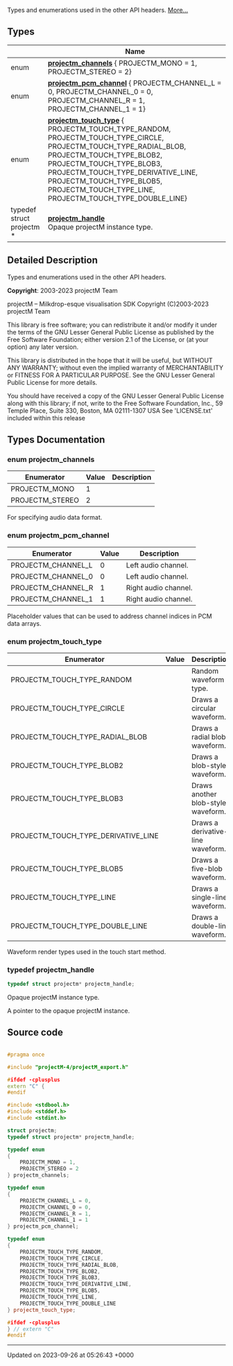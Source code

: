 Types and enumerations used in the other API headers.  [More...](#detailed-description)

## Types

|                | Name           |
| -------------- | -------------- |
| enum| **[projectm_channels](/projectm/types.md#enum-projectm-channels)** { PROJECTM_MONO = 1, PROJECTM_STEREO = 2} |
| enum| **[projectm_pcm_channel](/projectm/types.md#enum-projectm-pcm-channel)** { PROJECTM_CHANNEL_L = 0, PROJECTM_CHANNEL_0 = 0, PROJECTM_CHANNEL_R = 1, PROJECTM_CHANNEL_1 = 1} |
| enum| **[projectm_touch_type](/projectm/types.md#enum-projectm-touch-type)** { PROJECTM_TOUCH_TYPE_RANDOM, PROJECTM_TOUCH_TYPE_CIRCLE, PROJECTM_TOUCH_TYPE_RADIAL_BLOB, PROJECTM_TOUCH_TYPE_BLOB2, PROJECTM_TOUCH_TYPE_BLOB3, PROJECTM_TOUCH_TYPE_DERIVATIVE_LINE, PROJECTM_TOUCH_TYPE_BLOB5, PROJECTM_TOUCH_TYPE_LINE, PROJECTM_TOUCH_TYPE_DOUBLE_LINE} |
| typedef struct projectm * | **[projectm_handle](/projectm/types.md#typedef-projectm-handle)** <br>Opaque projectM instance type.  |

## Detailed Description

Types and enumerations used in the other API headers. 

**Copyright**: 2003-2023 projectM Team


projectM &ndash; Milkdrop-esque visualisation SDK Copyright (C)2003-2023 projectM Team

This library is free software; you can redistribute it and/or modify it under the terms of the GNU Lesser General Public License as published by the Free Software Foundation; either version 2.1 of the License, or (at your option) any later version.

This library is distributed in the hope that it will be useful, but WITHOUT ANY WARRANTY; without even the implied warranty of MERCHANTABILITY or FITNESS FOR A PARTICULAR PURPOSE. See the GNU Lesser General Public License for more details.

You should have received a copy of the GNU Lesser General Public License along with this library; if not, write to the Free Software Foundation, Inc., 59 Temple Place, Suite 330, Boston, MA 02111-1307 USA See 'LICENSE.txt' included within this release 

## Types Documentation

### enum projectm_channels

| Enumerator | Value | Description |
| ---------- | ----- | ----------- |
| PROJECTM_MONO | 1|   |
| PROJECTM_STEREO | 2|   |




For specifying audio data format. 


### enum projectm_pcm_channel

| Enumerator | Value | Description |
| ---------- | ----- | ----------- |
| PROJECTM_CHANNEL_L | 0| Left audio channel.   |
| PROJECTM_CHANNEL_0 | 0| Left audio channel.   |
| PROJECTM_CHANNEL_R | 1| Right audio channel.   |
| PROJECTM_CHANNEL_1 | 1| Right audio channel.   |




Placeholder values that can be used to address channel indices in PCM data arrays. 


### enum projectm_touch_type

| Enumerator | Value | Description |
| ---------- | ----- | ----------- |
| PROJECTM_TOUCH_TYPE_RANDOM | | Random waveform type.   |
| PROJECTM_TOUCH_TYPE_CIRCLE | | Draws a circular waveform.   |
| PROJECTM_TOUCH_TYPE_RADIAL_BLOB | | Draws a radial blob waveform.   |
| PROJECTM_TOUCH_TYPE_BLOB2 | | Draws a blob-style waveform.   |
| PROJECTM_TOUCH_TYPE_BLOB3 | | Draws another blob-style waveform.   |
| PROJECTM_TOUCH_TYPE_DERIVATIVE_LINE | | Draws a derivative-line waveform.   |
| PROJECTM_TOUCH_TYPE_BLOB5 | | Draws a five-blob waveform.   |
| PROJECTM_TOUCH_TYPE_LINE | | Draws a single-line waveform.   |
| PROJECTM_TOUCH_TYPE_DOUBLE_LINE | | Draws a double-line waveform.   |




Waveform render types used in the touch start method. 


### typedef projectm_handle

```cpp
typedef struct projectm* projectm_handle;
```

Opaque projectM instance type. 

A pointer to the opaque projectM instance. 





## Source code

```cpp

#pragma once

#include "projectM-4/projectM_export.h"

#ifdef -cplusplus
extern "C" {
#endif

#include <stdbool.h>
#include <stddef.h>
#include <stdint.h>

struct projectm;                          
typedef struct projectm* projectm_handle; 

typedef enum
{
    PROJECTM_MONO = 1,
    PROJECTM_STEREO = 2
} projectm_channels;

typedef enum
{
    PROJECTM_CHANNEL_L = 0, 
    PROJECTM_CHANNEL_0 = 0, 
    PROJECTM_CHANNEL_R = 1, 
    PROJECTM_CHANNEL_1 = 1  
} projectm_pcm_channel;

typedef enum
{
    PROJECTM_TOUCH_TYPE_RANDOM,          
    PROJECTM_TOUCH_TYPE_CIRCLE,          
    PROJECTM_TOUCH_TYPE_RADIAL_BLOB,     
    PROJECTM_TOUCH_TYPE_BLOB2,           
    PROJECTM_TOUCH_TYPE_BLOB3,           
    PROJECTM_TOUCH_TYPE_DERIVATIVE_LINE, 
    PROJECTM_TOUCH_TYPE_BLOB5,           
    PROJECTM_TOUCH_TYPE_LINE,            
    PROJECTM_TOUCH_TYPE_DOUBLE_LINE      
} projectm_touch_type;

#ifdef -cplusplus
} // extern "C"
#endif
```


-------------------------------

Updated on 2023-09-26 at 05:26:43 +0000
